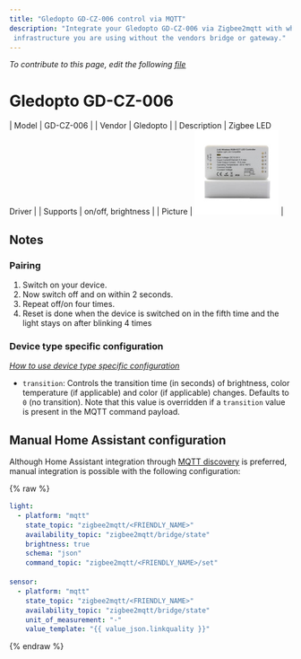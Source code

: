 ```yaml
---
title: "Gledopto GD-CZ-006 control via MQTT"
description: "Integrate your Gledopto GD-CZ-006 via Zigbee2mqtt with whatever smart home
 infrastructure you are using without the vendors bridge or gateway."
---
```


*To contribute to this page, edit the following
[file](https://github.com/Koenkk/zigbee2mqtt.io/blob/master/docs/devices/GD-CZ-006.md)*

# Gledopto GD-CZ-006

| Model | GD-CZ-006  |
| Vendor  | Gledopto  |
| Description | Zigbee LED Driver |
| Supports | on/off, brightness |
| Picture | ![Gledopto GD-CZ-006](../images/devices/GD-CZ-006.jpg) |

## Notes


### Pairing
1. Switch on your device.
2. Now switch off and on within 2 seconds.
3. Repeat off/on four times.
4. Reset is done when the device is switched on in the fifth time and the light stays on after blinking 4 times


### Device type specific configuration
*[How to use device type specific configuration](../information/configuration.md)*


* `transition`: Controls the transition time (in seconds) of brightness,
color temperature (if applicable) and color (if applicable) changes. Defaults to `0` (no transition).
Note that this value is overridden if a `transition` value is present in the MQTT command payload.


## Manual Home Assistant configuration
Although Home Assistant integration through [MQTT discovery](../integration/home_assistant) is preferred,
manual integration is possible with the following configuration:


{% raw %}
```yaml
light:
  - platform: "mqtt"
    state_topic: "zigbee2mqtt/<FRIENDLY_NAME>"
    availability_topic: "zigbee2mqtt/bridge/state"
    brightness: true
    schema: "json"
    command_topic: "zigbee2mqtt/<FRIENDLY_NAME>/set"

sensor:
  - platform: "mqtt"
    state_topic: "zigbee2mqtt/<FRIENDLY_NAME>"
    availability_topic: "zigbee2mqtt/bridge/state"
    unit_of_measurement: "-"
    value_template: "{{ value_json.linkquality }}"
```
{% endraw %}


